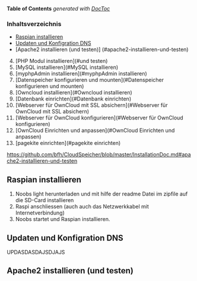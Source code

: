 **Table of Contents**  *generated with [DocToc](http://doctoc.herokuapp.com/)*

### Inhaltsverzeichnis
		
- [Raspian installieren](#raspian-installieren)
- [Updaten und Konfigration DNS](#updaten-und-konfigration-dns)
- [Apache2 installieren (und testen)] (#apache2-installieren-und-testen)
4. [PHP Modul installieren](#und testen)
5. [MySQL installieren](#MySQL installieren)
6. [myphpAdmin installieren](#myphpAdmin installieren)
7. [Datenspeicher konfigurieren und mounten](#Datenspeicher konfigurieren und mounten)
8. [Owncloud installieren](#Owncloud installieren)
9. [Datenbank einrichten](#Datenbank einrichten)
10. [Webserver für OwnCloud mit SSL absichern](#Webserver für OwnCloud mit SSL absichern)
11. [Webserver für OwnCloud konfigurieren](#Webserver für OwnCloud konfigurieren)
12. [OwnCloud Einrichten und anpassen](#OwnCloud Einrichten und anpassen)
13. [pagekite einrichten](#pagekite einrichten)

https://github.com/bfh/CloudSpeicher/blob/master/InstallationDoc.md#apache2-installieren-und-testen

## Raspian installieren

1. Noobs light herunterladen und mit hilfe der readme Datei im zipfile auf die SD-Card installieren
2. Raspi anschliessen (auch auch das Netzwerkkabel mit Internetverbindung)
3. Noobs startet und Raspian installieren.

## Updaten und Konfigration DNS

UPDASDASDAJSDJAJS

## Apache2 installieren (und testen)
